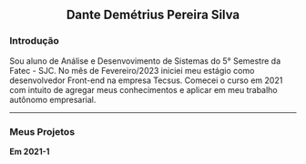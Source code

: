 <h2 align="center"> Dante Demétrius Pereira Silva </h2> 

### **Introdução** 

Sou aluno de Análise e Desenvovimento de Sistemas do 5° Semestre da Fatec - SJC. No mês de Fevereiro/2023 iniciei meu estágio como desenvolvedor Front-end na empresa Tecsus. Comecei o curso em 2021 com intuito de agregar meus conhecimentos e aplicar em meu trabalho autônomo empresarial. <hr>

### **Meus Projetos** 

**Em 2021-1**
